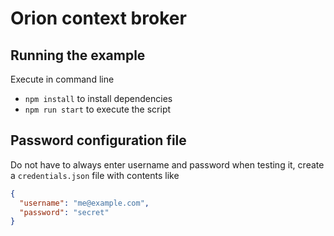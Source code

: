 Orion context broker
====================

Running the example
-------------------
Execute in command line
- `npm install` to install dependencies
- `npm run start` to execute the script

Password configuration file
---------------------------
Do not have to always enter username and password when testing it, create a `credentials.json` file with contents like
```json
{
  "username": "me@example.com",
  "password": "secret"
}
```